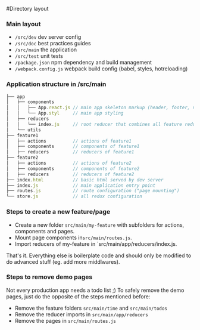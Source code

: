 #Directory layout
### Main layout

* `/src/dev` dev server config
* `/src/doc` best practices guides
* `/src/main` the application
* `/src/test` unit tests
* `/package.json` npm dependency and build management
* `/webpack.config.js` webpack build config (babel, styles, hotreloading)

### Application structure in /src/main
```javascript
├── app
│   ├── components    
│   │   ├── App.react.js // main app skeleton markup (header, footer, navigation,..)
│   │   └── App.styl     // main app styling
│   ├── reducers    
│   │   └── index.js     // root reducer that combines all feature reducers  
│   └── utils   
├── feature1    
│   ├── actions          // actions of feature1
│   ├── components       // components of feature1
│   ├── reducers         // reducers of feature1
├── feature2   
│   ├── actions          // actions of feature2  
│   ├── components       // components of feature2       
│   ├── reducers         // reducers of feature2
├── index.html           // basic html served by dev server
├── index.js             // main application entry point
├── routes.js            // route configuration ("page mounting")
└── store.js             // all redux configuration  
```   
### Steps to create a new feature/page

* Create a new folder `src/main/my-feature` with subfolders for actions, components and pages.
* Mount page components in`src/main/routes.js`.
* Import reducers of my-feature in `src/main/app/reducers/index.js.

That's it. Everything else is boilerplate code and should only be modified to do advanced stuff (eg. add more middlwares).

### Steps to remove demo pages

Not every production app needs a todo list ;) To safely remove the demo pages, just do the opposite of the steps mentioned before:

  * Remove the feature folders `src/main/time` and `src/main/todos`
  * Remove the reducer imports in `src/main/app/reducers`
  * Remove the pages in `src/main/routes.js`
